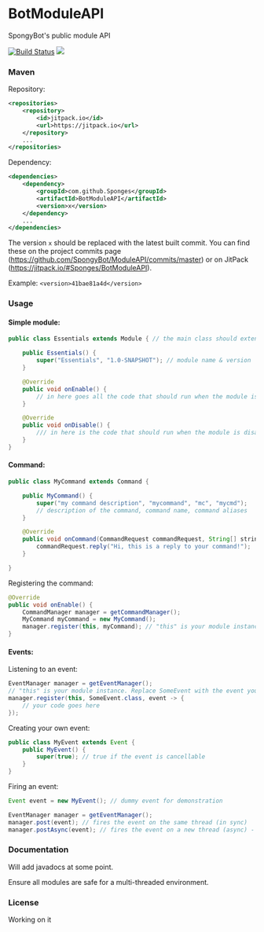# BotModuleAPI
SpongyBot's public module API

[![Build Status](https://travis-ci.org/SpongyBot/ModuleAPI.svg?branch=master)](https://travis-ci.org/Sponges/BotModuleAPI)
[![](https://jitpack.io/v/Sponges/BotModuleAPI.svg)](https://jitpack.io/#Sponges/BotModuleAPI)

### Maven
Repository:
```xml
<repositories>
	<repository>
		<id>jitpack.io</id>
		<url>https://jitpack.io</url>
	</repository>
	...
</repositories>
```

Dependency:
```xml
<dependencies>
	<dependency>
		<groupId>com.github.Sponges</groupId>
    	<artifactId>BotModuleAPI</artifactId>
    	<version>x</version>
	</dependency>
	...
</dependencies>
```
The version `x` should be replaced with the latest built commit. You can find these on the project commits page (https://github.com/SpongyBot/ModuleAPI/commits/master)
 or on JitPack (https://jitpack.io/#Sponges/BotModuleAPI).

Example: `<version>41bae81a4d</version>`

### Usage
#### Simple module:
```java
public class Essentials extends Module { // the main class should extend Module

    public Essentials() {
        super("Essentials", "1.0-SNAPSHOT"); // module name & version
    }

    @Override
    public void onEnable() {
        // in here goes all the code that should run when the module is enabled
    }

    @Override
    public void onDisable() {
        /// in here is the code that should run when the module is disabled
    }
}
```

#### Command:
```java
public class MyCommand extends Command {

    public MyCommand() {
        super("my command description", "mycommand", "mc", "mycmd");
        // description of the command, command name, command aliases
    }

    @Override
    public void onCommand(CommandRequest commandRequest, String[] strings) {
        commandRequest.reply("Hi, this is a reply to your command!");
    }

}
```

Registering the command:
```java
@Override
public void onEnable() {
    CommandManager manager = getCommandManager();
    MyCommand myCommand = new MyCommand();
    manager.register(this, myCommand); // "this" is your module instance
}
```

#### Events:
Listening to an event:
```java
EventManager manager = getEventManager();
// "this" is your module instance. Replace SomeEvent with the event you want to listen to.
manager.register(this, SomeEvent.class, event -> { 
    // your code goes here 
});
```

Creating your own event:
```java
public class MyEvent extends Event {
	public MyEvent() {
		super(true); // true if the event is cancellable
	}
}
```

Firing an event:
```java
Event event = new MyEvent(); // dummy event for demonstration

EventManager manager = getEventManager();
manager.post(event); // fires the event on the same thread (in sync)
manager.postAsync(event); // fires the event on a new thread (async) - REQUIRED FOR EVENT CANCELLING
```

### Documentation
Will add javadocs at some point.

Ensure all modules are safe for a multi-threaded environment.

### License
Working on it
